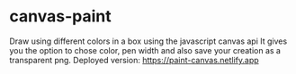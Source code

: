 # canvas-paint
Draw using different colors in a box using the javascript canvas api
It gives you the option to chose color, pen width and also save your creation as a transparent png.
Deployed version: https://paint-canvas.netlify.app

